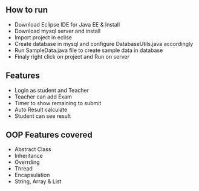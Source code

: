 ## How to run
  - Download Eclipse IDE for Java EE & Install
  - Download mysql server and install
  - Import project in eclise
  - Create database in mysql and configure DatabaseUtils.java accordingly
  - Run SampleData.java file to create sample data in database
  - Finaly right click on project and Run on server

## Features
  - Login as student and Teacher
  - Teacher can add Exam
  - Timer to show remaining to submit
  - Auto Result calculate
  - Student can see result

## OOP Features covered
  - Abstract Class
  - Inheritance 
  - Overrding
  - Thread
  - Encapsulation
  - String, Array & List